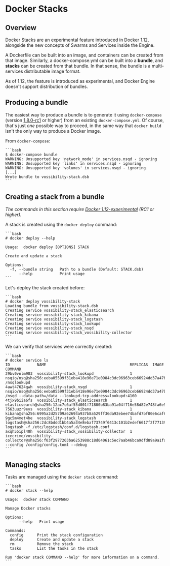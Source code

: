 # Docker Stacks

## Overview

Docker Stacks are an experimental feature introduced in Docker 1.12, alongside
the new concepts of Swarms and Services inside the Engine.

A Dockerfile can be built into an image, and containers can be created from that
image. Similarly, a docker-compose.yml can be built into a **bundle**, and
**stacks** can be created from that bundle. In that sense, the bundle is a
multi-services distributable image format.

As of 1.12, the feature is introduced as experimental, and Docker Engine doesn't
support distribution of bundles.

## Producing a bundle

The easiest way to produce a bundle is to generate it using `docker-compose`
(version [1.8.0-rc1](https://github.com/docker/compose/releases/tag/1.8.0-rc1) or higher) from an existing `docker-compose.yml`. Of course, that's just *one* possible way
to proceed, in the same way that `docker build` isn't the only way to produce a
Docker image.

From `docker-compose`:

    ```bash
    $ docker-compose bundle
    WARNING: Unsupported key 'network_mode' in services.nsqd - ignoring
    WARNING: Unsupported key 'links' in services.nsqd - ignoring
    WARNING: Unsupported key 'volumes' in services.nsqd - ignoring
    [...]
    Wrote bundle to vossibility-stack.dsb
    ```

## Creating a stack from a bundle

_The commands in this section require [Docker 1.12-experimental](https://experimental.docker.com/) (RC1 or higher)._

A stack is created using the `docker deploy` command:

    ```bash
    # docker deploy --help

    Usage:  docker deploy [OPTIONS] STACK

    Create and update a stack

    Options:
      -f, --bundle string   Path to a bundle (Default: STACK.dsb)
          --help            Print usage
    ```

Let's deploy the stack created before:

    ```bash
    # docker deploy vossibility-stack
    Loading bundle from vossibility-stack.dsb
    Creating service vossibility-stack_elasticsearch
    Creating service vossibility-stack_kibana
    Creating service vossibility-stack_logstash
    Creating service vossibility-stack_lookupd
    Creating service vossibility-stack_nsqd
    Creating service vossibility-stack_vossibility-collector
    ```

We can verify that services were correctly created:

    ```bash
    # docker service ls
    ID            NAME                                     REPLICAS  IMAGE
    COMMAND
    29bv0vnlm903  vossibility-stack_lookupd                1 nsqio/nsq@sha256:eeba05599f31eba418e96e71e0984c3dc96963ceb66924dd37a47bf7ce18a662 /nsqlookupd
    4awt47624qwh  vossibility-stack_nsqd                   1 nsqio/nsq@sha256:eeba05599f31eba418e96e71e0984c3dc96963ceb66924dd37a47bf7ce18a662 /nsqd --data-path=/data --lookupd-tcp-address=lookupd:4160
    4tjx9biia6fs  vossibility-stack_elasticsearch          1 elasticsearch@sha256:12ac7c6af55d001f71800b83ba91a04f716e58d82e748fa6e5a7359eed2301aa
    7563uuzr9eys  vossibility-stack_kibana                 1 kibana@sha256:6995a2d25709a62694a937b8a529ff36da92ebee74bafd7bf00e6caf6db2eb03
    9gc5m4met4he  vossibility-stack_logstash               1 logstash@sha256:2dc8bddd1bb4a5a34e8ebaf73749f6413c101b2edef6617f2f7713926d2141fe logstash -f /etc/logstash/conf.d/logstash.conf
    axqh55ipl40h  vossibility-stack_vossibility-collector  1 icecrime/vossibility-collector@sha256:f03f2977203ba6253988c18d04061c5ec7aab46bca9dfd89a9a1fa4500989fba --config /config/config.toml --debug
    ```

## Managing stacks

Tasks are managed using the `docker stack` command:

    ```bash
    # docker stack --help

    Usage:  docker stack COMMAND
    
    Manage Docker stacks
    
    Options:
          --help   Print usage
    
    Commands:
      config      Print the stack configuration
      deploy      Create and update a stack
      rm          Remove the stack
      tasks       List the tasks in the stack
    
    Run 'docker stack COMMAND --help' for more information on a command.
    ```
